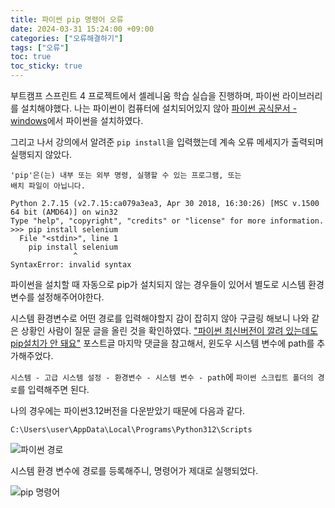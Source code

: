 ```yaml
---
title: 파이썬 pip 명령어 오류
date: 2024-03-31 15:24:00 +09:00
categories: ["오류해결하기"]
tags: ["오류"]
toc: true
toc_sticky: true
---
```


부트캠프 스프린트 4 프로젝트에서 셀레니움 학습 실습을 진행하며, 파이썬 라이브러리를 설치해야했다. 나는 파이썬이 컴퓨터에 설치되어있지 않아 [파이썬 공식문서 - windows](https://www.python.org/downloads/windows/)에서 파이썬을 설치하였다.

그리고 나서 강의에서 알려준 `pip install`을 입력했는데 계속 오류 메세지가 출력되며 실행되지 않았다.

```
'pip'은(는) 내부 또는 외부 명령, 실행할 수 있는 프로그램, 또는
배치 파일이 아닙니다.
```

```
Python 2.7.15 (v2.7.15:ca079a3ea3, Apr 30 2018, 16:30:26) [MSC v.1500 64 bit (AMD64)] on win32
Type "help", "copyright", "credits" or "license" for more information.
>>> pip install selenium
  File "<stdin>", line 1
    pip install selenium
              ^
SyntaxError: invalid syntax
```

파이썬을 설치할 때 자동으로 pip가 설치되지 않는 경우들이 있어서 별도로 시스템 환경변수를 설정해주어야한다.

시스템 환경변수로 어떤 경로를 입력해야할지 감이 잡히지 않아 구글링 해보니 나와 같은 상황인 사람이 질문 글을 올린 것을 확인하였다. ["파이썬 최신버전이 깔려 있는데도 pip설치가 안 돼요"](https://www.codeit.kr/community/questions/UXVlc3Rpb246NWZlYzA0Yjc5Y2Q3N2UyMTUwYzNiYzY2) 포스트글 마지막 댓글을 참고해서, 윈도우 시스템 변수에 path를 추가해주었다.

`시스템 - 고급 시스템 설정 - 환경변수 - 시스템 변수 - path`에 `파이썬 스크립트 폴더의 경로`를 입력해주면 된다.

나의 경우에는 파이썬3.12버전을 다운받았기 때문에 다음과 같다.

`C:\Users\user\AppData\Local\Programs\Python312\Scripts`

![파이썬 경로](https://github.com/hyemin12/hyemin12.github.io/assets/66300732/1e6aa945-b1bd-4212-9f5c-e622f48168d3)

시스템 환경 변수에 경로를 등록해주니, 명령어가 제대로 실행되었다.

![pip 명령어](https://github.com/hyemin12/hyemin12.github.io/assets/66300732/7290f3a9-9e29-451e-a423-540f8170fc33)
